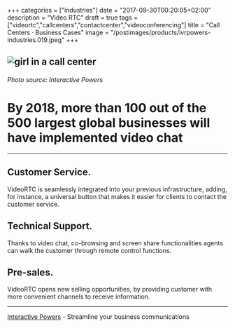 +++
categories = ["industries"]
date = "2017-09-30T00:20:05+02:00"
description = "Video RTC"
draft = true
tags = ["videortc","callcenters","contactcenter","videoconferencing"]
title = "Call Centers · Business Cases"
image = "/postimages/products/ivrpowers-industries.019.jpeg"
+++

![girl in a call center](/postimages/products/ivrpowers-industries.019.jpeg)
-----------
######	Photo source: Interactive Powers

#	By 2018, more than 100 out of the 500 largest global businesses will have implemented video chat
---

##	Customer Service.

VideoRTC is seamlessly integrated into your previous infrastructure, adding, for instance, a universal button that makes it easier for clients to contact the customer service.


##	Technical Support.

Thanks to video chat, co-browsing and screen share functionalities agents can walk the customer through remote control functions.


## Pre-sales.


VideoRTC opens new selling opportunities, by providing customer with more convenient channels to receive information.


---
[Interactive Powers](http://www.ivrpowers.com/) - Streamline your business communications





